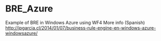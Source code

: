 BRE_Azure
=========

Example of BRE in Windows Azure using WF4
More info (Spanish)
http://jpgarcia.cl/2014/01/07/business-rule-engine-en-windows-azure-windowsazure/
